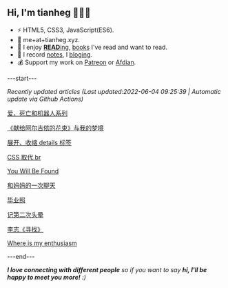 
<h2>Hi, I'm tianheg 👋👨‍💻</h2>

- ⚡ HTML5, CSS3, JavaScript(ES6).
- 📧 me+at+tianheg.xyz.
- 📖 I enjoy [**READ**ing](https://www.yidajiabei.xyz/tags/reading/), [books](https://www.yidajiabei.xyz/read/) I've read and want to read.
- 📝 I record [notes](https://note.tianheg.xyz), I [bloging](https://www.yidajiabei.xyz).
- 💰 Support my work on [Patreon](https://www.patreon.com/tianheg) or [Afdian](https://afdian.net/@tianheg).

---start---

*Recently updated articles (Last updated:2022-06-04 09:25:39 | Automatic update via Github Actions)*

[爱，死亡和机器人系列](https://www.yidajiabei.xyz/posts/love-death-robots/)

[《献给阿尔吉侬的花束》与我的梦境](https://www.yidajiabei.xyz/posts/flowers-for-algernon/)

[展开、收缩 details 标签](https://www.yidajiabei.xyz/posts/html-css-js-feed-toggle-detail/)

[CSS 取代 br](https://www.yidajiabei.xyz/posts/css-replace-br-tag/)

[You Will Be Found](https://www.yidajiabei.xyz/posts/you-will-be-found/)

[和妈妈的一次聊天](https://www.yidajiabei.xyz/posts/talk-with-mom/)

[毕业照](https://www.yidajiabei.xyz/posts/graduation-photo/)

[记第二次头晕](https://www.yidajiabei.xyz/posts/dizzy/)

[李志《寻找》](https://www.yidajiabei.xyz/posts/lizhi-seek/)

[Where is my enthusiasm](https://www.yidajiabei.xyz/posts/where-is-my-enthusiasm/)

---end---

<em><b>I love connecting with different people</b> so if you want to say <b>hi, I'll be happy to meet you more!</b> :)</em>
